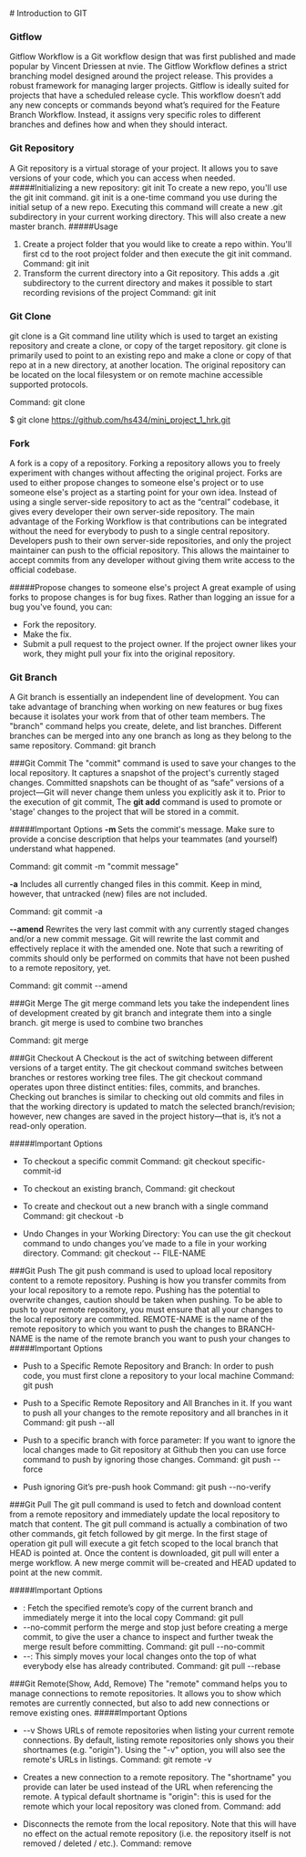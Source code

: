 ﻿﻿﻿﻿﻿﻿﻿﻿﻿﻿﻿﻿﻿﻿﻿﻿﻿﻿﻿﻿﻿﻿﻿﻿﻿﻿﻿﻿﻿﻿﻿﻿﻿﻿﻿﻿﻿﻿﻿﻿﻿﻿﻿﻿﻿﻿﻿﻿﻿﻿﻿﻿﻿﻿﻿﻿﻿﻿﻿﻿﻿﻿﻿﻿﻿﻿﻿﻿﻿﻿﻿# Introduction to GIT### GitflowGitflow Workflow is a Git workflow design that was first published and made popular by Vincent Driessen at nvie. The Gitflow Workflow defines a strict branching model designed around the project release. This provides a robust framework for managing larger projects. Gitflow is ideally suited for projects that have a scheduled release cycle. This workflow doesn’t add any new concepts or commands beyond what’s required for the Feature Branch Workflow. Instead, it assigns very specific roles to different branches and defines how and when they should interact. ### Git RepositoryA Git repository is a virtual storage of your project. It allows you to save versions of your code, which you can access when needed. #####Initializing a new repository: git initTo create a new repo, you'll use the git init command. git init is a one-time command you use during the initial setup of a new repo. Executing this command will create a new .git subdirectory in your current working directory. This will also create a new master branch. #####Usage1.  Create a project folder that you would like to create a repo within. You'll first cd to the root project folder and then execute the git init command. Command:  git init 2. Transform the current directory into a Git repository. This adds a .git subdirectory to the current directory and makes it possible to start recording revisions of the project Command:  git init <directory> ### Git Clonegit clone is a Git command line utility which is used to target an existing repository and create a clone, or copy of the target repository. git clone is primarily used to point to an existing repo and make a clone or copy of that repo at in a new directory, at another location. The original repository can be located on the local filesystem or on remote machine accessible supported protocols. Command: git clone <url>$ git clone https://github.com/hs434/mini_project_1_hrk.git### ForkA fork is a copy of a repository. Forking a repository allows you to freely experiment with changes without affecting the original project. Forks are used to either propose changes to someone else's project or to use someone else's project as a starting point for your own idea. Instead of using a single server-side repository to act as the “central” codebase, it gives every developer their own server-side repository.The main advantage of the Forking Workflow is that contributions can be integrated without the need for everybody to push to a single central repository. Developers push to their own server-side repositories, and only the project maintainer can push to the official repository. This allows the maintainer to accept commits from any developer without giving them write access to the official codebase.#####Propose changes to someone else's projectA great example of using forks to propose changes is for bug fixes. Rather than logging an issue for a bug you've found, you can:- Fork the repository.- Make the fix.- Submit a pull request to the project owner.If the project owner likes your work, they might pull your fix into the original repository.### Git BranchA Git branch is essentially an independent line of development. You can take advantage of branching when working on new features or bug fixes because it isolates your work from that of other team members. The "branch" command helps you create, delete, and list branches.Different branches can be merged into any one branch as long as they belong to the same repository.Command: git branch <branch name>###Git CommitThe "commit" command is used to save your changes to the local repository. It captures a snapshot of the project's currently staged changes. Committed snapshots can be thought of as “safe” versions of a project—Git will never change them unless you explicitly ask it to. Prior to the execution of git commit, The **git add** command is used to promote or 'stage' changes to the project that will be stored in a commit. #####Important Options **-m <message>**  Sets the commit's message. Make sure to provide a concise description that helps your teammates (and yourself) understand what happened.Command: git commit -m "commit message"**-a**  Includes all currently changed files in this commit. Keep in mind, however, that untracked (new) files are not included.Command: git commit -a**--amend**  Rewrites the very last commit with any currently staged changes and/or a new commit message. Git will rewrite the last commit and effectively replace it with the amended one. Note that such a rewriting of commits should only be performed on commits that have not been pushed to a remote repository, yet.Command: git commit --amend###Git MergeThe git merge command lets you take the independent lines of development created by git branch and integrate them into a single branch. git merge is used to combine two branchesCommand: git merge <branch name> ###Git CheckoutA Checkout is the act of switching between different versions of a target entity. The git checkout command switches between branches or restores working tree files. The git checkout command operates upon three distinct entities: files, commits, and branches. Checking out branches is similar to checking out old commits and files in that the working directory is updated to match the selected branch/revision; however, new changes are saved in the project history—that is, it’s not a read-only operation.#####Important Options- To checkout a specific commit  Command: git checkout specific-commit-id- To checkout an existing branch,   Command: git checkout <branch name>- To create and checkout out a new branch with a single command   Command: git checkout -b <new branch name>- Undo Changes in your Working Directory: You can use the git checkout command to undo changes you’ve made  to a file in your working directory.    Command: git checkout -- FILE-NAME###Git PushThe git push command is used to upload local repository content to a remote repository. Pushing is how you transfer commits from your local repository to a remote repo. Pushing has the potential to overwrite changes, caution should be taken when pushing. To be able to push to your remote repository, you must ensure that all your changes to the local repository are committed.REMOTE-NAME is the name of the remote repository to which you want to push the changes toBRANCH-NAME is the name of the remote branch you want to push your changes to#####Important Options- Push to a Specific Remote Repository and Branch: In order to push code, you must first clone a repository to your local machine   Command: git push <repo name> <branch name> - Push to a Specific Remote Repository and All Branches in it. If you want to push all your changes to the remote repository and all branches in it  Command: git push --all <remote name>  - Push to a specific branch with force parameter: If you want to ignore the local changes made to Git repository at Github then you can use force command to push by ignoring those changes.  Command: git push --force <remote name> <branch name>  - Push ignoring Git’s pre-push hook  Command: git push --no-verify   ###Git PullThe git pull command is used to fetch and download content from a remote repository and immediately update the local repository to match that content. The git pull command is actually a combination of two other commands, git fetch followed by git merge. In the first stage of operation git pull will execute a git fetch scoped to the local branch that HEAD is pointed at. Once the content is downloaded, git pull will enter a merge workflow. A new merge commit will be-created and HEAD updated to point at the new commit.#####Important Options- <remote>: Fetch the specified remote’s copy of the current branch and immediately merge it into the local copy   Command: git pull <remote>- --no-commit perform the merge and stop just before creating a merge commit, to give the user a chance to inspect and further tweak the merge result before committing.   Command: git pull --no-commit <remote>- --<rebase>: This simply moves your local changes onto the top of what everybody else has already contributed.   Command: git pull --rebase <remote>###Git Remote(Show, Add, Remove) The "remote" command helps you to manage connections to remote repositories.It allows you to show which remotes are currently connected, but also to add new connections or remove existing ones.#####Important Options- --v Shows URLs of remote repositories when listing your current remote connections. By default, listing remote repositories only shows you their shortnames (e.g. "origin"). Using the "-v" option, you will also see the remote's URLs in listings. Command:  git remote -v- Creates a new connection to a remote repository. The "shortname" you provide can later be used instead of the URL when referencing the remote. A typical default shortname is "origin": this is used for the remote which your local repository was cloned from. Command: add <shortname> <url>- Disconnects the remote from the local repository. Note that this will have no effect on the actual remote repository (i.e. the repository itself is not removed / deleted / etc.). Command: remove <name>